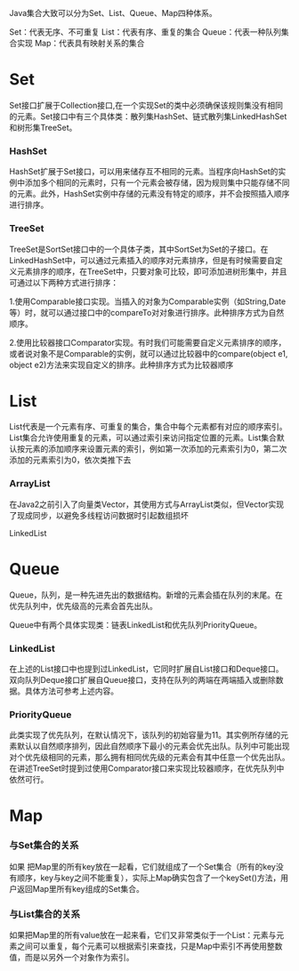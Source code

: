 Java集合大致可以分为Set、List、Queue、Map四种体系。

 Set：代表无序、不可重复 List：代表有序、重复的集合 Queue：代表一种队列集合实现 Map：代表具有映射关系的集合



# Set

Set接口扩展于Collection接口,在一个实现Set的类中必须确保该规则集没有相同的元素。Set接口中有三个具体类：散列集HashSet、链式散列集LinkedHashSet和树形集TreeSet。

### HashSet

HashSet扩展于Set接口，可以用来储存互不相同的元素。当程序向HashSet的实例中添加多个相同的元素时，只有一个元素会被存储，因为规则集中只能存储不同的元素。此外，HashSet实例中存储的元素没有特定的顺序，并不会按照插入顺序进行排序。

### TreeSet

TreeSet是SortSet接口中的一个具体子类，其中SortSet为Set的子接口。在LinkedHashSet中，可以通过元素插入的顺序对元素排序，但是有时候需要自定义元素排序的顺序，在TreeSet中，只要对象可比较，即可添加进树形集中，并且可通过以下两种方式进行排序：

1.使用Comparable接口实现。当插入的对象为Comparable实例（如String,Date等）时，就可以通过接口中的compareTo对对象进行排序。此种排序方式为自然顺序。

2.使用比较器接口Comparator实现。有时我们可能需要自定义元素排序的顺序，或者说对象不是Comparable的实例，就可以通过比较器中的compare(object e1, object e2)方法来实现自定义的排序。此种排序方式为比较器顺序



# List

List代表是一个元素有序、可重复的集合，集合中每个元素都有对应的顺序索引。List集合允许使用重复的元素，可以通过索引来访问指定位置的元素。List集合默认按元素的添加顺序来设置元素的索引，例如第一次添加的元素索引为0，第二次添加的元素索引为0，依次类推下去

### ArrayList

在Java2之前引入了向量类Vector，其使用方式与ArrayList类似，但Vector实现了现成同步，以避免多线程访问数据时引起数组损坏

LinkedList



# Queue

Queue，队列，是一种先进先出的数据结构。新增的元素会插在队列的末尾。在优先队列中，优先级高的元素会首先出队。

Queue中有两个具体实现类：链表LinkedList和优先队列PriorityQueue。

### LinkedList

在上述的List接口中也提到过LinkedList，它同时扩展自List接口和Deque接口。双向队列Deque接口扩展自Queue接口，支持在队列的两端在两端插入或删除数据。具体方法可参考上述内容。

### PriorityQueue

 此类实现了优先队列，在默认情况下，该队列的初始容量为11。其实例所存储的元素默认以自然顺序排列，因此自然顺序下最小的元素会优先出队。队列中可能出现对个优先级相同的元素，那么拥有相同优先级的元素会有其中任意一个优先出队。在讲述TreeSet时提到过使用Comparator接口来实现比较器顺序，在优先队列中依然可行。





# Map

### 与Set集合的关系

如果 把Map里的所有key放在一起看，它们就组成了一个Set集合（所有的key没有顺序，key与key之间不能重复），实际上Map确实包含了一个keySet()方法，用户返回Map里所有key组成的Set集合。

 ### 与List集合的关系

如果把Map里的所有value放在一起来看，它们又非常类似于一个List：元素与元素之间可以重复，每个元素可以根据索引来查找，只是Map中索引不再使用整数值，而是以另外一个对象作为索引。

